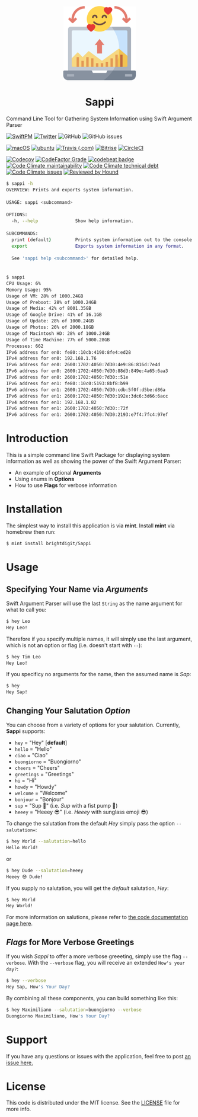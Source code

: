 
&nbsp;

<p align="center">
    <img alt="Sappi" title="Sappi" src="Assets/logo.svg" height="200">
</p>
<h1 align="center">Sappi</h1>

Command Line Tool for Gathering System Information using Swift Argument Parser

[![SwiftPM](https://img.shields.io/badge/SPM-Linux%20%7C%20iOS%20%7C%20macOS%20%7C%20watchOS%20%7C%20tvOS-success?logo=swift)](https://swift.org)
[![Twitter](https://img.shields.io/badge/twitter-@brightdigit-blue.svg?style=flat)](http://twitter.com/brightdigit)
![GitHub](https://img.shields.io/github/license/brightdigit/Sappi)
![GitHub issues](https://img.shields.io/github/issues/brightdigit/Sappi)

[![macOS](https://github.com/brightdigit/Sappi/workflows/macOS/badge.svg)](https://github.com/brightdigit/Sappi/actions?query=workflow%3AmacOS)
[![ubuntu](https://github.com/brightdigit/Sappi/workflows/ubuntu/badge.svg)](https://github.com/brightdigit/Sappi/actions?query=workflow%3Aubuntu)
[![Travis (.com)](https://img.shields.io/travis/com/brightdigit/Sappi?logo=travis&?label=travis-ci)](https://travis-ci.com/brightdigit/Sappi)
[![Bitrise](https://img.shields.io/bitrise/851943f7407ad016?logo=bitrise&?label=bitrise&token=jJAyoyJ-teNSI-9aDqJKSw)](https://app.bitrise.io/app/851943f7407ad016)
[![CircleCI](https://img.shields.io/circleci/build/github/brightdigit/Sappi?logo=circleci&?label=circle-ci&token=ee241fe22c5f6330a56357965bc13dbf2bcafc63)](https://app.circleci.com/pipelines/github/brightdigit/Sappi)

[![Codecov](https://img.shields.io/codecov/c/github/brightdigit/Sappi)](https://codecov.io/gh/brightdigit/Sappi)
[![CodeFactor Grade](https://img.shields.io/codefactor/grade/github/brightdigit/Sappi)](https://www.codefactor.io/repository/github/brightdigit/Sappi)
[![codebeat badge](https://codebeat.co/badges/c47b7e58-867c-410b-80c5-57e10140ba0f)](https://codebeat.co/projects/github-com-brightdigit-Sappi-main)
[![Code Climate maintainability](https://img.shields.io/codeclimate/maintainability/brightdigit/Sappi)](https://codeclimate.com/github/brightdigit/Sappi)
[![Code Climate technical debt](https://img.shields.io/codeclimate/tech-debt/brightdigit/Sappi?label=debt)](https://codeclimate.com/github/brightdigit/Sappi)
[![Code Climate issues](https://img.shields.io/codeclimate/issues/brightdigit/Sappi)](https://codeclimate.com/github/brightdigit/Sappi)
[![Reviewed by Hound](https://img.shields.io/badge/Reviewed_by-Hound-8E64B0.svg)](https://houndci.com)

```bash
$ sappi -h
OVERVIEW: Prints and exports system information.

USAGE: sappi <subcommand>

OPTIONS:
  -h, --help              Show help information.

SUBCOMMANDS:
  print (default)         Prints system information out to the console.
  export                  Exports system information in any format.

  See 'sappi help <subcommand>' for detailed help.


$ sappi 
CPU Usage: 6%
Memory Usage: 95%
Usage of VM: 28% of 1000.24GB
Usage of Preboot: 28% of 1000.24GB
Usage of Media: 42% of 8001.35GB
Usage of Google Drive: 41% of 16.1GB
Usage of Update: 28% of 1000.24GB
Usage of Photos: 26% of 2000.18GB
Usage of Macintosh HD: 28% of 1000.24GB
Usage of Time Machine: 77% of 5000.28GB
Processes: 662
IPv6 address for en0: fe80::10cb:4190:8fe4:ed28
IPv4 address for en0: 192.168.1.76
IPv6 address for en0: 2600:1702:4050:7d30:4e9:86:816d:7e4d
IPv6 address for en0: 2600:1702:4050:7d30:88d3:849e:4a65:6aa3
IPv6 address for en0: 2600:1702:4050:7d30::51e
IPv6 address for en1: fe80::10c0:5193:8bf8:b99
IPv6 address for en1: 2600:1702:4050:7d30:cdb:5f0f:d5be:d86a
IPv6 address for en1: 2600:1702:4050:7d30:192e:3dc6:3d66:6acc
IPv4 address for en1: 192.168.1.82
IPv6 address for en1: 2600:1702:4050:7d30::72f
IPv6 address for en1: 2600:1702:4050:7d30:2193:e7f4:7fc4:97ef
```

# Introduction

This is a simple command line Swift Package for displaying system information as well as showing the power of the Swift Argument Parser:

* An example of optional **Arguments**
* Using enums in **Options**
* How to use **Flags** for verbose information

# Installation

The simplest way to install this application is via **mint**. Install **mint** via homebrew then run:

```bash
$ mint install brightdigit/Sappi
```

# Usage 

## Specifying Your Name via _Arguments_

Swift Argument Parser will use the last `String` as the name argument for what to call you:

```bash
$ hey Leo
Hey Leo!
```

Therefore if you specify multiple names, it will simply use the last argument, which is not an option or flag (i.e. doesn't start with `--`):

```bash
$ hey Tim Leo  
Hey Leo!
```

If you specificy no arguments for the name, then the assumed name is _Sap_:

```bash
$ hey
Hey Sap!
```

## Changing Your Salutation _Option_

You can choose from a variety of options for your salutation. Currently, **Sappi** supports:

* `hey` = "Hey" [**default**]
* `hello` = "Hello"
* `ciao` = "Ciao"
* `buongiorno` = "Buongiorno"
* `cheers` = "Cheers"
* `greetings` = "Greetings"
* `hi` = "Hi"
* `howdy` = "Howdy"
* `welcome` = "Welcome"
* `bonjour` = "Bonjour"
* `sup` = "Sup 🤜" (i.e. _Sup_ with a fist pump 🤜)
* `heeey` = "Heeey 😎" (i.e. _Heeey_ with sunglass emoji 😎)

To change the salutation from the default _Hey_ simply pass the option `--salutation=`:

```bash
$ hey World --salutation=hello
Hello World!
```

or

```bash
$ hey Dude --salutation=heeey
Heeey 😎 Dude!
```

If you supply no salutation, you will get the _default_ salutation, _Hey_:

```bash
$ hey World
Hey World!
```

For more information on salutions, please refer to [the code documentation page here](Documentation/Reference/Salutation.md).

## _Flags_ for More Verbose Greetings

If you wish _Sappi_ to offer a more verbose greeeting, simply use the flag `--verbose`. With the `--verbose` flag, you will receive an extended `How's your day?`:

```bash
$ hey --verbose
Hey Sap, How's Your Day?
```

By combining all these components, you can build something like this:

```bash
$ hey Maximiliano --salutation=buongiorno --verbose
Buongiorno Maximiliano, How's Your Day?
```

# Support 

If you have any questions or issues with the application, feel free to post [an issue here.](issues) 

# License 

This code is distributed under the MIT license. See the [LICENSE](LICENSE) file for more info.
